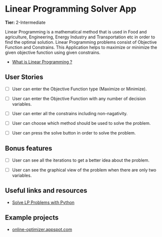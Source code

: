 # Linear Programming Solver App

**Tier:** 2-Intermediate

Linear Programming is a mathematical method that is used in Food and agriculture, Engineering, Energy Industry and Transportation etc in order to find the optimal solution. Linear Programming problems consist of Objective Function and Constrains. This Application helps to maximize or minimize the given objective function using given constrains.

-   [What is Linear Programming ?](https://www.analyticsvidhya.com/blog/2017/02/lintroductory-guide-on-linear-programming-explained-in-simple-english/)

## User Stories

-   [ ] User can enter the Objective Function type (Maximize or Minimize).
-   [ ] User can enter the Objective Function with any number of decision variables.
-   [ ] User can enter all the constrains including non-nagativity.
-   [ ] User can choose which method should be used to solve the problem.
-   [ ] User can press the solve button in order to solve the problem.


## Bonus features

-   [ ] User can see all the iterations to get a better idea about the problem.
-   [ ] User can see the graphical view of the problem when there are only two variables.


## Useful links and resources

-   [Solve LP Problems with Python](https://towardsdatascience.com/solving-your-first-linear-program-in-python-9e3020a9ad32)

## Example projects

-   [online-optimizer.appspot.com](https://online-optimizer.appspot.com)
